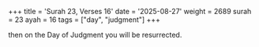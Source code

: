 +++
title = 'Surah 23, Verses 16'
date = '2025-08-27'
weight = 2689
surah = 23
ayah = 16
tags = ["day", "judgment"]
+++

then on the Day of Judgment you will be resurrected.